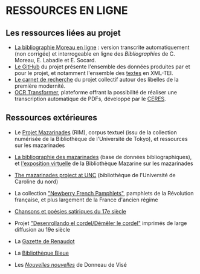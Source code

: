 # RESSOURCES EN LIGNE

## Les ressources liées au projet

* [La bibliographie Moreau en ligne](https://antonomaz.huma-num.fr/tools/Biblio_Moreau.html) : version transcrite automatiquement (non corrigée) et interrogeable en ligne des *Bibliographies* de C. Moreau, E. Labadie et E. Socard.
* [Le GitHub](https://github.com/Antonomaz) du projet présente l'ensemble des données produites par et pour le projet, et notamment l'ensemble des [textes](https://github.com/Antonomaz/corpus) en XML-TEI.
* [Le carnet de recherche](https://cahier.hypotheses.org/antonomaz) du projet collectif autour des libelles de la première modernité.
* [OCR Transformer](https://ceres.huma-num.fr/ocr/), plateforme offrant la possibilité de réaliser une transcription automatique de PDFs, développé par le [CERES](https://ceres.sorbonne-universite.fr/).

## Ressources extérieures 

* Le [Projet Mazarinades](http://mazarinades.org) (RIM), corpus textuel (issu de la collection numérisée de la Bibliothèque de l'Université de Tokyo), et ressources sur les mazarinades  

* [La bibliographie des mazarinades](https://mazarinades.bibliotheque-mazarine.fr) (base de données bibliographiques), et [l'exposition virtuelle](https://mazarinum.bibliotheque-mazarine.fr/expositions-virtuelles/item/17780-mazarinades-1648-1653-la-fronde-les-mots-les-presses?offset=) 
de la Bibliothèque Mazarine sur les mazarinades 

- [The mazarinades project at UNC](https://scalar.usc.edu/works/the-mazarinades-project-at-unc/index) (bibliothèque de l'Université de Caroline du nord) 

- La collection ["Newberry French Pamphlets"](https://archive.org/details/newberryfrenchpamphlets?tab=collection), pamphlets de la Révolution française, et plus largement de la France d'ancien régime

- [Chansons et poésies satiriques du 17e siècle](https://satires17.univ-st-etienne.fr)

- Projet ["Desenrollando el cordel/Démêler le cordel"](https://desenrollandoelcordel.unige.ch/inicio.html) imprimés de large diffusion au 19e siècle 
  
- La [Gazette de Renaudot](https://www.unicaen.fr/gazette/index.php)

- La [Bibliothèque Bleue](https://artflsrv03.uchicago.edu/philologic4/bibbleue) 

- Les [*Nouvelles nouvelles*](http://nouvellesnouvelles.yale.edu/index.php) de Donneau de Visé
